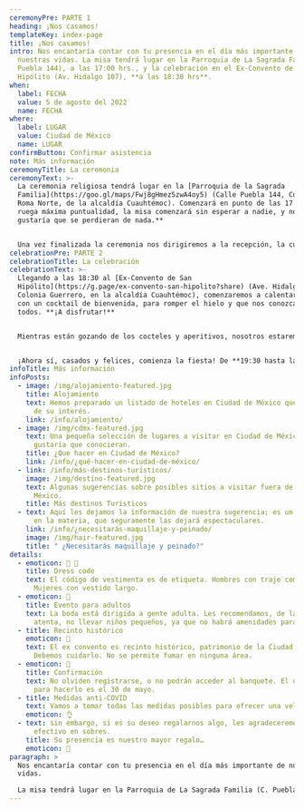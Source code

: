 ```yaml
---
ceremonyPre: PARTE 1
heading: ¡Nos casamos!
templateKey: index-page
title: ¡Nos casamos!
intro: Nos encantaría contar con tu presencia en el día más importante de
  nuestras vidas. La misa tendrá lugar en la Parroquia de La Sagrada Familia (C.
  Puebla 144), a las 17:00 hrs., y la celebración en el Ex-Convento de San
  Hipólito (Av. Hidalgo 107), **a las 18:30 hrs**.
when:
  label: FECHA
  value: 5 de agosto del 2022
  name: FECHA
where:
  label: LUGAR
  value: Ciudad de México
  name: LUGAR
confirmButton: Confirmar asistencia
note: Más información
ceremonyTitle: La ceremonia
ceremonyText: >-
  La ceremonia religiosa tendrá lugar en la [Parroquia de la Sagrada
  Familia](https://goo.gl/maps/Fwj8gHmez5zwA4oy5) (Calle Puebla 144, Colonia
  Roma Norte, de la alcaldía Cuauhtémoc). Comenzará en punto de las 17 hrs. **Se
  ruega máxima puntualidad, la misa comenzará sin esperar a nadie, y no nos
  gustaría que se perdieran de nada.**


  Una vez finalizada la ceremonia nos dirigiremos a la recepción, la cual se iniciará a las 18.30 hrs. Ofreceremos transporte hasta la recepción para aquellos que lo hayan indicado en la confirmación de asistencia.
celebrationPre: PARTE 2
celebrationTitle: La celebración
celebrationText: >-
  Llegando a las 18:30 al [Ex-Convento de San
  Hipólito](https://g.page/ex-convento-san-hipolito?share) (Ave. Hidalgo 107,
  Colonia Guerrero, en la alcaldía Cuauhtémoc), comenzaremos a calentar motores,
  con un cocktail de bienvenida, para romper el hielo y que nos conozcamos
  todos. **¡A disfrutar!**


  Mientras están gozando de los cocteles y aperitivos, nosotros estaremos en un petit comité, celebrando nuestra boda civil. ¡En un momento más bajamos a unirnos con ustedes!


  ¡Ahora sí, casados y felices, comienza la fiesta! De **19:30 hasta las 4:00 de la mañana**, bailando mucho y compartiendo momentos inolvidables en nuestro día.
infoTitle: Más información
infoPosts:
  - image: /img/alojamiento-featured.jpg
    title: Alojamiento
    text: Hemos preparado un listado de hoteles en Ciudad de México que pueden ser
      de su interés.
    link: /info/alojamiento/
  - image: /img/cdmx-featured.jpg
    text: Una pequeña selección de lugares a visitar en Ciudad de México que nos
      gustaría que conocieran.
    title: ¿Que hacer en Ciudad de México?
    link: /info/¿qué-hacer-en-ciudad-de-méxico/
  - link: /info/más-destinos-turísticos/
    image: /img/destino-featured.jpg
    text: Algunas sugerencias sobre posibles sitios a visitar fuera de Ciudad de
      México.
    title: Más destinos Turísticos
  - text: Aquí les dejamos la información de nuestra sugerencia; es un profesional
      en la materia, que seguramente las dejará espectaculares.
    link: /info/¿necesitarás-maquillaje-y-peinado/
    image: /img/hair-featured.jpg
    title: " ¿Necesitarás maquillaje y peinado?"
details:
  - emoticon: 👠 🎩
    title: Dress code
    text: El código de vestimenta es de etiqueta. Hombres con traje completo.
      Mujeres con vestido largo.
  - emoticon: 👶
    title: Evento para adultos
    text: La boda está dirigida a gente adulta. Les recomendamos, de la manera más
      atenta, no llevar niños pequeños, ya que no habrá amenidades para ellos.
  - title: Recinto histórico
    emoticon: 💒
    text: El ex convento es recinto histórico, patrimonio de la Ciudad de México.
      Debemos cuidarlo. No se permite fumar en ninguna área.
  - emoticon: 🙋
    title: Confirmación
    text: No olviden registrarse, o no podrán acceder al banquete. El último día
      para hacerlo es el 30 de mayo.
  - title: Medidas anti-COVID
    text: Vamos a tomar todas las medidas posibles para ofrecer una velada segura.
    emoticon: 👌
  - text: sin embargo, si es su deseo regalarnos algo, les agradeceremos que sea
      efectivo en sobres.
    title: Su presencia es nuestro mayor regalo…
    emoticon: 🎁
paragraph: >
  Nos encantaría contar con tu presencia en el día más importante de nuestras
  vidas.

  La misa tendrá lugar en la Parroquia de La Sagrada Familia (C. Puebla 144), a las 17:00 hrs., y la celebración en el Ex-Convento de San Hipólito (Av. Hidalgo 107), a las 18:30 hrs.
---
```

